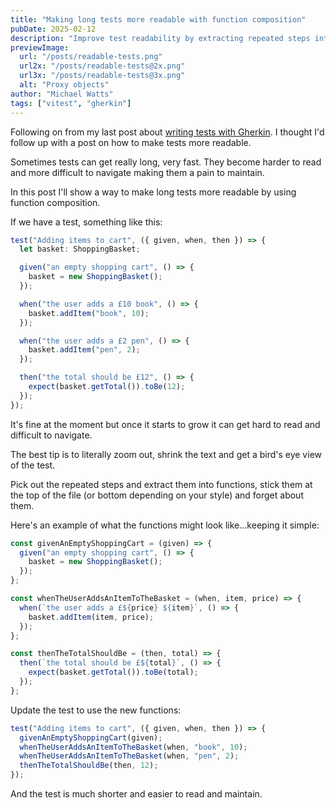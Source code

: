 ```yaml
---
title: "Making long tests more readable with function composition"
pubDate: 2025-02-12
description: "Improve test readability by extracting repeated steps into reusable functions"
previewImage:
  url: "/posts/readable-tests.png"
  url2x: "/posts/readable-tests@2x.png"
  url3x: "/posts/readable-tests@3x.png"
  alt: "Proxy objects"
author: "Michael Watts"
tags: ["vitest", "gherkin"]
---
```


Following on from my last post about [writing tests with Gherkin](/posts/writing-tests-with-gherkin-and-cursor). I thought I'd follow up with a post on how to make tests more readable.

Sometimes tests can get really long, very fast. They become harder to read and more difficult to navigate making them a pain to maintain.

In this post I'll show a way to make long tests more readable by using function composition.

If we have a test, something like this:

```ts
test("Adding items to cart", ({ given, when, then }) => {
  let basket: ShoppingBasket;

  given("an empty shopping cart", () => {
    basket = new ShoppingBasket();
  });

  when("the user adds a £10 book", () => {
    basket.addItem("book", 10);
  });

  when("the user adds a £2 pen", () => {
    basket.addItem("pen", 2);
  });

  then("the total should be £12", () => {
    expect(basket.getTotal()).toBe(12);
  });
});
```

It's fine at the moment but once it starts to grow it can get hard to read and difficult to navigate.

The best tip is to literally zoom out, shrink the text and get a bird's eye view of the test.

Pick out the repeated steps and extract them into functions, stick them at the top of the file (or bottom depending on your style) and forget about them.

Here's an example of what the functions might look like...keeping it simple:

```ts
const givenAnEmptyShoppingCart = (given) => {
  given("an empty shopping cart", () => {
    basket = new ShoppingBasket();
  });
};

const whenTheUserAddsAnItemToTheBasket = (when, item, price) => {
  when(`the user adds a £${price} ${item}`, () => {
    basket.addItem(item, price);
  });
};

const thenTheTotalShouldBe = (then, total) => {
  then(`the total should be £${total}`, () => {
    expect(basket.getTotal()).toBe(total);
  });
};
```

Update the test to use the new functions:

```ts
test("Adding items to cart", ({ given, when, then }) => {
  givenAnEmptyShoppingCart(given);
  whenTheUserAddsAnItemToTheBasket(when, "book", 10);
  whenTheUserAddsAnItemToTheBasket(when, "pen", 2);
  thenTheTotalShouldBe(then, 12);
});
```

And the test is much shorter and easier to read and maintain.
